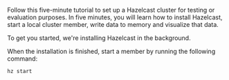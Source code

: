 Follow this five-minute tutorial to set up a Hazelcast cluster for testing or evaluation purposes. In five minutes, you will learn how to install Hazelcast, start a local cluster member, write data to memory and visualize that data.

To get you started, we're installing Hazelcast in the background.

When the installation is finished, start a member by running the following command:

```bash
hz start
```